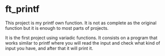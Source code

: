 # ft_printf

This project is my printf own function.
It is not as complete as the original function but it is enough to most parts of projects.

It is the first project using variadic functions. It consists on a program that works similar to printf where you will read the input and check what kind of input you have, and after that it will print it.
